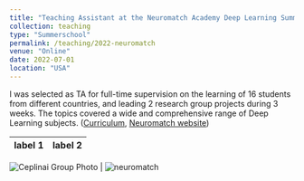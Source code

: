 ```yaml
---
title: "Teaching Assistant at the Neuromatch Academy Deep Learning Summerschool"
collection: teaching
type: "Summerschool"
permalink: /teaching/2022-neuromatch
venue: "Online"
date: 2022-07-01
location: "USA"
---
```


I was selected as TA for full-time supervision on the learning of 16 students from
different countries, and leading 2 research group projects during 3 weeks. The topics covered a wide and comprehensive range of Deep Learning subjects. ([Curriculum](https://deeplearning.neuromatch.io/tutorials/intro.html), [Neuromatch website](https://academy.neuromatch.io/))

label 1 | label 2
--- | ---
![Ceplinai Group Photo](https://github.com/yaramohamadi/yaramohamadi.github.io/assets/20110907/4ed531f2-0b0a-4543-b2f1-86f7c5adcb32)
 | ![neuromatch](https://github.com/yaramohamadi/yaramohamadi.github.io/assets/20110907/4a0d41a9-6cb9-4e4c-a3ae-7e969c85bead)
